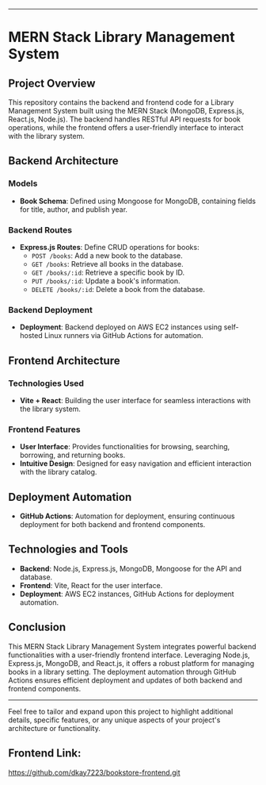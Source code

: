 
---

# MERN Stack Library Management System

## Project Overview

This repository contains the backend and frontend code for a Library Management System built using the MERN Stack (MongoDB, Express.js, React.js, Node.js). The backend handles RESTful API requests for book operations, while the frontend offers a user-friendly interface to interact with the library system.

## Backend Architecture

### Models

- **Book Schema**: Defined using Mongoose for MongoDB, containing fields for title, author, and publish year.

### Backend Routes

- **Express.js Routes**: Define CRUD operations for books:
  - `POST /books`: Add a new book to the database.
  - `GET /books`: Retrieve all books in the database.
  - `GET /books/:id`: Retrieve a specific book by ID.
  - `PUT /books/:id`: Update a book's information.
  - `DELETE /books/:id`: Delete a book from the database.

### Backend Deployment

- **Deployment**: Backend deployed on AWS EC2 instances using self-hosted Linux runners via GitHub Actions for automation.

## Frontend Architecture

### Technologies Used

- **Vite + React**: Building the user interface for seamless interactions with the library system.

### Frontend Features

- **User Interface**: Provides functionalities for browsing, searching, borrowing, and returning books.
- **Intuitive Design**: Designed for easy navigation and efficient interaction with the library catalog.

## Deployment Automation

- **GitHub Actions**: Automation for deployment, ensuring continuous deployment for both backend and frontend components.

## Technologies and Tools

- **Backend**: Node.js, Express.js, MongoDB, Mongoose for the API and database.
- **Frontend**: Vite, React for the user interface.
- **Deployment**: AWS EC2 instances, GitHub Actions for deployment automation.

## Conclusion

This MERN Stack Library Management System integrates powerful backend functionalities with a user-friendly frontend interface. Leveraging Node.js, Express.js, MongoDB, and React.js, it offers a robust platform for managing books in a library setting. The deployment automation through GitHub Actions ensures efficient deployment and updates of both backend and frontend components.

---

Feel free to tailor and expand upon this project to highlight additional details, specific features, or any unique aspects of your project's architecture or functionality.

## Frontend Link:
https://github.com/dkay7223/bookstore-frontend.git
